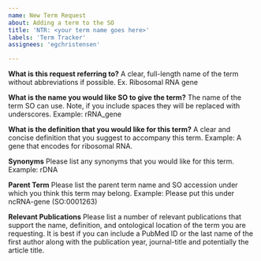```yaml
---
name: New Term Request
about: Adding a term to the SO
title: 'NTR: <your term name goes here>'
labels: 'Term Tracker'
assignees: 'egchristensen'

---
```


**What is this request referring to?**
A clear, full-length name of the term without abbreviations if possible. Ex. Ribosomal RNA gene

**What is the name you would like SO to give the term?**
The name of the term SO can use. Note, if you include spaces they will be replaced with underscores. Example: rRNA_gene

**What is the definition that you would like for this term?**
A clear and concise definition that you suggest to accompany this term. Example: A gene that encodes for ribosomal RNA.

**Synonyms**
Please list any synonyms that you would like for this term. Example: rDNA

**Parent Term**
Please list the parent term name and SO accession under which you think this term may belong. Example: Please put this under ncRNA-gene (SO:0001263) 

**Relevant Publications**
Please list a number of relevant publications that support the name, definition, and ontological location of the term you are requesting. It is best if you can include a PubMed ID or the last name of the first author along with the publication year, journal-title and potentially the article title.
